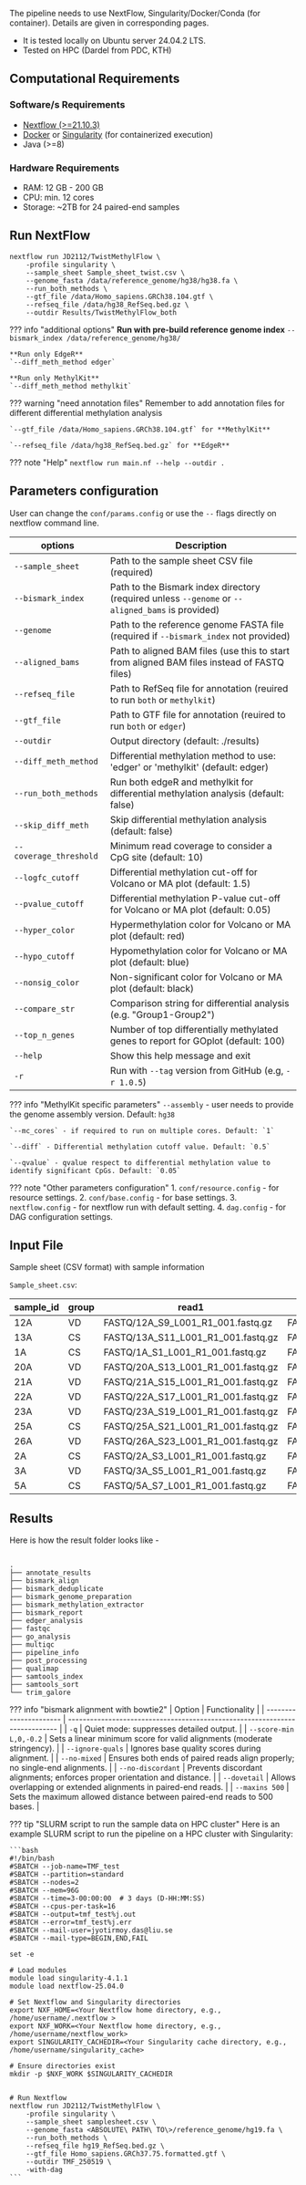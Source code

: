 The pipeline needs to use NextFlow, Singularity/Docker/Conda (for container). Details are given in corresponding pages.

- It is tested locally on Ubuntu server 24.04.2 LTS.
- Tested on HPC (Dardel from PDC, KTH)

## Computational Requirements

### Software/s Requirements

* [Nextflow (>=21.10.3)](https://www.nextflow.io/docs/latest/install.html#install-nextflow)
* [Docker](https://docs.docker.com/engine/install/) or [Singularity](https://singularity-tutorial.github.io/01-installation/) (for containerized execution)
* Java (>=8)

### Hardware Requirements
- RAM: 12 GB - 200 GB
- CPU: min. 12 cores
- Storage: ~2TB for 24 paired-end samples


## Run NextFlow

```
nextflow run JD2112/TwistMethylFlow \
    -profile singularity \
    --sample_sheet Sample_sheet_twist.csv \
    --genome_fasta /data/reference_genome/hg38/hg38.fa \ 
    --run_both_methods \
    --gtf_file /data/Homo_sapiens.GRCh38.104.gtf \
    --refseq_file /data/hg38_RefSeq.bed.gz \
    --outdir Results/TwistMethylFlow_both 
```

??? info "additional options"
    **Run with pre-build reference genome index**
    `--bismark_index /data/reference_genome/hg38/`

    **Run only EdgeR**
    `--diff_meth_method edger`

    **Run only MethylKit**
    `--diff_meth_method methylkit`


??? warning "need annotation files"
    Remember to add annotation files for different differential methylation analysis
    
    `--gtf_file /data/Homo_sapiens.GRCh38.104.gtf` for **MethylKit** 

    `--refseq_file /data/hg38_RefSeq.bed.gz` for **EdgeR**


??? note "Help"
    ```
    nextflow run main.nf --help --outdir .
    ```

## Parameters configuration

User can change the `conf/params.config` or use the `--` flags directly on nextflow command line.

| options | Description |
|--------|-----------------------------------------------------------|
| `--sample_sheet`       | Path to the sample sheet CSV file (required) |                                           
| `--bismark_index`      | Path to the Bismark index directory (required unless `--genome` or `--aligned_bams` is provided) |
| `--genome`             | Path to the reference genome FASTA file (required if `--bismark_index` not provided)| 
| `--aligned_bams`       | Path to aligned BAM files (use this to start from aligned BAM files instead of FASTQ files) |
| `--refseq_file`        | Path to RefSeq file for annotation (reuired to run `both` or `methylkit`)  |
| `--gtf_file`           | Path to GTF file for annotation (reuired to run `both` or `edger`)  |
| `--outdir`             | Output directory (default: ./results) |
| `--diff_meth_method`   | Differential methylation method to use: 'edger' or 'methylkit' (default: edger) | 
| `--run_both_methods`   | Run both edgeR and methylkit for differential methylation analysis (default: false) | 
| `--skip_diff_meth`     | Skip differential methylation analysis (default: false)   | 
| `--coverage_threshold` | Minimum read coverage to consider a CpG site (default: 10) |
| `--logfc_cutoff`       | Differential methylation cut-off for Volcano or MA plot (default: 1.5)    |  
| `--pvalue_cutoff`      | Differential methylation P-value cut-off for Volcano or MA plot (default: 0.05)      | 
| `--hyper_color`        | Hypermethylation color for Volcano or MA plot (default: red) |
| `--hypo_cutoff`        | Hypomethylation color for Volcano or MA plot (default: blue) |
| `--nonsig_color`       | Non-significant color for Volcano or MA plot (default: black) |
| `--compare_str`        | Comparison string for differential analysis (e.g. "Group1-Group2")  |
| `--top_n_genes`        | Number of top differentially methylated genes to report for GOplot (default: 100) |
| `--help`               | Show this help message and exit   |
| `-r`                   | Run with `--tag` version from GitHub (e.g, `-r 1.0.5`)   | 


??? info "MethylKit specific parameters"
    `--assembly` - user needs to provide the genome assembly version. Default: `hg38`

    `--mc_cores` - if required to run on multiple cores. Default: `1`

    `--diff` - Differential methylation cutoff value. Default: `0.5`

    `--qvalue` - qvalue respect to differential methylation value to identify significant CpGs. Default: `0.05`


??? note "Other parameters configuration"
    1. `conf/resource.config` - for resource settings.
    2. `conf/base.config` - for base settings.
    3. `nextflow.config` - for nextflow run with default setting.
    4. `dag.config` - for DAG configuration settings.

## Input File

Sample sheet (CSV format) with sample information

`Sample_sheet.csv`:

| sample_id | group | read1                                                  | read2                                                  |
|-----------|-------|--------------------------------------------------------|--------------------------------------------------------|
| 12A       | VD    | FASTQ/12A_S9_L001_R1_001.fastq.gz  | FASTQ/12A_S9_L001_R2_001.fastq.gz  |
| 13A       | CS    | FASTQ/13A_S11_L001_R1_001.fastq.gz | FASTQ/13A_S11_L001_R2_001.fastq.gz |
| 1A        | CS    | FASTQ/1A_S1_L001_R1_001.fastq.gz   | FASTQ/1A_S1_L001_R2_001.fastq.gz   |
| 20A       | VD    | FASTQ/20A_S13_L001_R1_001.fastq.gz | FASTQ/20A_S13_L001_R2_001.fastq.gz |
| 21A       | VD    | FASTQ/21A_S15_L001_R1_001.fastq.gz | FASTQ/21A_S15_L001_R2_001.fastq.gz |
| 22A       | VD    | FASTQ/22A_S17_L001_R1_001.fastq.gz | FASTQ/22A_S17_L001_R2_001.fastq.gz |
| 23A       | VD    | FASTQ/23A_S19_L001_R1_001.fastq.gz | FASTQ/23A_S19_L001_R2_001.fastq.gz |
| 25A       | CS    | FASTQ/25A_S21_L001_R1_001.fastq.gz | FASTQ/25A_S21_L001_R2_001.fastq.gz |
| 26A       | VD    | FASTQ/26A_S23_L001_R1_001.fastq.gz | FASTQ/26A_S23_L001_R2_001.fastq.gz |
| 2A        | CS    | FASTQ/2A_S3_L001_R1_001.fastq.gz   | FASTQ/2A_S3_L001_R2_001.fastq.gz   |
| 3A        | VD    | FASTQ/3A_S5_L001_R1_001.fastq.gz   | FASTQ/3A_S5_L001_R2_001.fastq.gz   |
| 5A        | CS    | FASTQ/5A_S7_L001_R1_001.fastq.gz   | FASTQ/5A_S7_L001_R2_001.fastq.gz   |

## Results

Here is how the result folder looks like -

```

.
├── annotate_results
├── bismark_align
├── bismark_deduplicate
├── bismark_genome_preparation
├── bismark_methylation_extractor
├── bismark_report
├── edger_analysis
├── fastqc
├── go_analysis
├── multiqc
├── pipeline_info
├── post_processing
├── qualimap
├── samtools_index
├── samtools_sort
└── trim_galore
```

??? info "bismark alignment with bowtie2"
    | Option                 | Functionality                                                               |
    | ---------------------- | --------------------------------------------------------------------------- |
    | `-q`                   | Quiet mode: suppresses detailed output.                                     |
    | `--score-min L,0,-0.2` | Sets a linear minimum score for valid alignments (moderate stringency).     |
    | `--ignore-quals`       | Ignores base quality scores during alignment.                               |
    | `--no-mixed`           | Ensures both ends of paired reads align properly; no single-end alignments. |
    | `--no-discordant`      | Prevents discordant alignments; enforces proper orientation and distance.   |
    | `--dovetail`           | Allows overlapping or extended alignments in paired-end reads.              |
    | `--maxins 500`         | Sets the maximum allowed distance between paired-end reads to 500 bases.    |

??? tip "SLURM script to run the sample data on HPC cluster"
    Here is an example SLURM script to run the pipeline on a HPC cluster with Singularity:

    ```bash
    #!/bin/bash    
    #SBATCH --job-name=TMF_test
    #SBATCH --partition=standard
    #SBATCH --nodes=2
    #SBATCH --mem=96G
    #SBATCH --time=3-00:00:00  # 3 days (D-HH:MM:SS)
    #SBATCH --cpus-per-task=16
    #SBATCH --output=tmf_test%j.out
    #SBATCH --error=tmf_test%j.err
    #SBATCH --mail-user=jyotirmoy.das@liu.se  
    #SBATCH --mail-type=BEGIN,END,FAIL 

    set -e

    # Load modules
    module load singularity-4.1.1
    module load nextflow-25.04.0

    # Set Nextflow and Singularity directories
    export NXF_HOME=<Your Nextflow home directory, e.g., /home/username/.nextflow >
    export NXF_WORK=<Your Nextflow home directory, e.g., /home/username/nextflow_work>
    export SINGULARITY_CACHEDIR=<Your Singularity cache directory, e.g., /home/username/singularity_cache>

    # Ensure directories exist
    mkdir -p $NXF_WORK $SINGULARITY_CACHEDIR


    # Run Nextflow
    nextflow run JD2112/TwistMethylFlow \
        -profile singularity \
        --sample_sheet samplesheet.csv \
        --genome_fasta <ABSOLUTE\ PATH\ TO\>/reference_genome/hg19.fa \
        --run_both_methods \
        --refseq_file hg19_RefSeq.bed.gz \
        --gtf_file Homo_sapiens.GRCh37.75.formatted.gtf \
        --outdir TMF_250519 \
        -with-dag
    ```